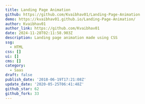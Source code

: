 ```yaml
---
title: Landing Page Animation
github: https://github.com/Kvaibhav01/Landing-Page-Animation
demo: https://kvaibhav01.github.io/Landing-Page-Animation/
author: Kvaibhav01
author_link: https://github.com/Kvaibhav01
date: 2024-11-28T02:11:58.903Z
description: Landing page animation made using CSS
ssg:
  - HTML
css: []
ui: []
cms: []
category:
  - Saas
draft: false
publish_date: '2018-06-19T17:21:08Z'
update_date: '2020-05-25T06:41:48Z'
github_star: 62
github_fork: 33
---
```

